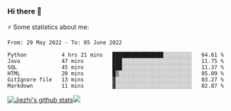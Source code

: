 ### Hi there 👋

⚡ Some statistics about me:


<!--START_SECTION:waka-->

```text
From: 29 May 2022 - To: 05 June 2022

Python           4 hrs 21 mins   ████████████████░░░░░░░░░   64.61 %
Java             47 mins         ███░░░░░░░░░░░░░░░░░░░░░░   11.75 %
SQL              45 mins         ███░░░░░░░░░░░░░░░░░░░░░░   11.37 %
HTML             20 mins         █▒░░░░░░░░░░░░░░░░░░░░░░░   05.09 %
GitIgnore file   13 mins         ▓░░░░░░░░░░░░░░░░░░░░░░░░   03.27 %
Markdown         11 mins         ▓░░░░░░░░░░░░░░░░░░░░░░░░   02.87 %
```

<!--END_SECTION:waka-->





[![Jiezhi's github stats](https://github-readme-stats.vercel.app/api?username=Jiezhi&show_icons=true)](https://github.com/Jiezhi/github-readme-stats)[![](https://stats.justsong.cn/api/leetcode/?username=Jiezhi)](https://leetcode.com/Jiezhi/) 
<!--
[![Top Langs](https://github-readme-stats.vercel.app/api/top-langs/?username=Jiezhi&hide=javascript,html)](https://github.com/Jiezhi/github-readme-stats)

**Jiezhi/Jiezhi** is a ✨ _special_ ✨ repository because its `README.md` (this file) appears on your GitHub profile.

Here are some ideas to get you started:

- 🔭 I’m currently working on ...
- 🌱 I’m currently learning ...
- 👯 I’m looking to collaborate on ...
- 🤔 I’m looking for help with ...
- 💬 Ask me about ...
- 📫 How to reach me: ...
- 😄 Pronouns: ...
- ⚡ Fun fact: ...
-->

